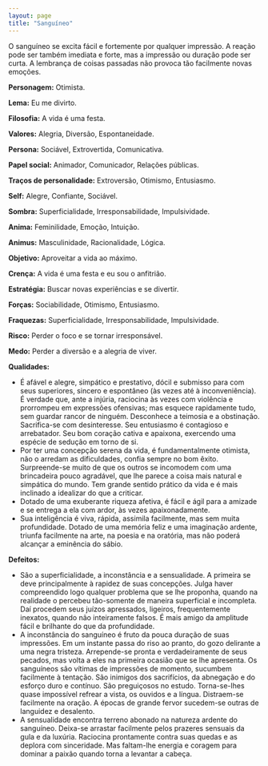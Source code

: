```yaml
---
layout: page
title: "Sanguíneo"
---
```


O sanguíneo se excita fácil e fortemente por qualquer impressão. A reação pode ser também imediata e forte, mas a impressão ou duração pode ser curta. A lembrança de coisas passadas não provoca tão facilmente novas emoções.

**Personagem:** Otimista.

**Lema:** Eu me divirto.

**Filosofia:** A vida é uma festa.

**Valores:** Alegria, Diversão, Espontaneidade.

**Persona:** Sociável, Extrovertida, Comunicativa.

**Papel social:** Animador, Comunicador, Relações públicas.

**Traços de personalidade:** Extroversão, Otimismo, Entusiasmo.

**Self:** Alegre, Confiante, Sociável.

**Sombra:** Superficialidade, Irresponsabilidade, Impulsividade.

**Anima:** Feminilidade, Emoção, Intuição.

**Animus:** Masculinidade, Racionalidade, Lógica.

**Objetivo:** Aproveitar a vida ao máximo.

**Crença:** A vida é uma festa e eu sou o anfitrião.

**Estratégia:** Buscar novas experiências e se divertir.

**Forças:** Sociabilidade, Otimismo, Entusiasmo.

**Fraquezas:** Superficialidade, Irresponsabilidade, Impulsividade.

**Risco:** Perder o foco e se tornar irresponsável.

**Medo:** Perder a diversão e a alegria de viver.

**Qualidades:** 

- É afável e alegre, simpático e prestativo, dócil e submisso para com seus superiores, sincero e espontâneo (às vezes até à inconveniência). É verdade que, ante a injúria, raciocina às vezes com violência e prorrompeu em expressões ofensivas; mas esquece rapidamente tudo, sem guardar rancor de ninguém. Desconhece a teimosia e a obstinação. Sacrifica-se com desinteresse. Seu entusiasmo é contagioso e arrebatador. Seu bom coração cativa e apaixona, exercendo uma espécie de sedução em torno de si.
- Por ter uma concepção serena da vida, é fundamentalmente otimista, não o arredam as dificuldades, confia sempre no bom êxito. Surpreende-se muito de que os outros se incomodem com uma brincadeira pouco agradável, que lhe parece a coisa mais natural e simpática do mundo. Tem grande sentido prático da vida e é mais inclinado a idealizar do que a criticar.
- Dotado de uma exuberante riqueza afetiva, é fácil e ágil para a amizade e se entrega a ela com ardor, às vezes apaixonadamente.
- Sua inteligência é viva, rápida, assimila facilmente, mas sem muita profundidade. Dotado de uma memória feliz e uma imaginação ardente, triunfa facilmente na arte, na poesia e na oratória, mas não poderá alcançar a eminência do sábio.

**Defeitos:** 

- São a superficialidade, a inconstância e a sensualidade. A primeira se deve principalmente à rapidez de suas concepções. Julga haver compreendido logo qualquer problema que se lhe proponha, quando na realidade o percebeu tão-somente de maneira superficial e incompleta. Daí procedem seus juízos apressados, ligeiros, frequentemente inexatos, quando não inteiramente falsos. É mais amigo da amplitude fácil e brilhante do que da profundidade.
- A inconstância do sanguíneo é fruto da pouca duração de suas impressões. Em um instante passa do riso ao pranto, do gozo delirante a uma negra tristeza. Arrepende-se pronta e verdadeiramente de seus pecados, mas volta a eles na primeira ocasião que se lhe apresenta. Os sanguíneos são vítimas de impressões de momento, sucumbem facilmente à tentação. São inimigos dos sacrifícios, da abnegação e do esforço duro e contínuo. São preguiçosos no estudo. Torna-se-lhes quase impossível refrear a vista, os ouvidos e a língua. Distraem-se facilmente na oração. A épocas de grande fervor sucedem-se outras de languidez e desalento.
- A sensualidade encontra terreno abonado na natureza ardente do sanguíneo. Deixa-se arrastar facilmente pelos prazeres sensuais da gula e da luxúria. Raciocina prontamente contra suas quedas e as deplora com sinceridade. Mas faltam-lhe energia e coragem para dominar a paixão quando torna a levantar a cabeça.